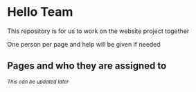 # Hello Team

This repository is for us to work on the website project together

One person per page and help will be given if needed


## Pages and who they are assigned to
*<sub>This can be updated later</sub>*
